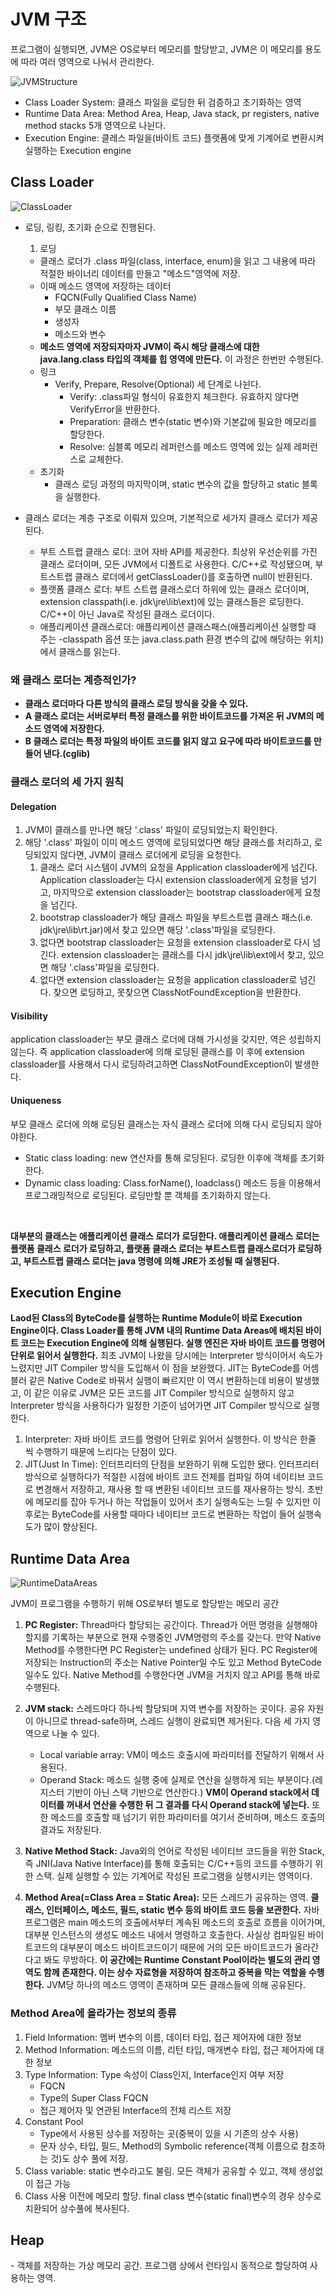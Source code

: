 <h1>JVM 구조</h1>

프로그램이 실행되면, JVM은 OS로부터 메모리를 할당받고, JVM은 이 메모리를 용도에 따라 여러 영역으로 나눠서 관리한다.

![JVMStructure](images/JVMStructure.png)

- Class Loader System: 클래스 파일을 로딩한 뒤 검증하고 초기화하는 영역
- Runtime Data Area: Method Area, Heap, Java stack, pr registers, native method stacks 5개 영역으로 나뉜다.
- Execution Engine: 클레스 파일을(바이트 코드) 플랫폼에 맞게 기계어로 변환시켜 실행하는 Execution engine

<h2>Class Loader</h2>

![ClassLoader](images/ClassLoader.png)

- 로딩, 링킹, 초기화 순으로 진행된다.
  1. 로딩
   - 클래스 로더가 .class 파일(class, interface, enum)을 읽고 그 내용에 따라 적절한 바이너리 데이터를 만들고 "메소드"영역에 저장.
   - 이때 메소드 영역에 저장하는 데이터
     - FQCN(Fully Qualified Class Name)
     - 부모 클래스 이름
     - 생성자
     - 메소드와 변수
   - <strong>메소드 영역에 저장되자마자 JVM이 즉시 해당 클래스에 대한 java.lang.class 타입의 객체를 힙 영역에 만든다.</strong> 이 과정은 한번만 수행된다.
   - 링크
     - Verify, Prepare, Resolve(Optional) 세 단계로 나뉜다.
       - Verify: .class파일 형식이 유효한지 체크한다. 유효하지 않다면 VerifyError을 반환한다.
       - Preparation: 클래스 변수(static 변수)와 기본값에 필요한 메모리를 할당한다.
       - Resolve: 심블록 메모리 레퍼런스를 메소드 영역에 있는 실제 레퍼런스로 교체한다.
   - 초기화
     - 클래스 로딩 과정의 마지막이며, static 변수의 값을 할당하고 static 블록을 실행한다.

- 클래스 로더는 계층 구조로 이뤄져 있으며, 기본적으로 세가지 클래스 로더가 제공된다.
  - 부트 스트랩 클래스 로더: 코어 자바 API를 제공한다. 최상위 우선순위를 가진 클래스 로더이며, 모든 JVM에서 디폴트로 사용한다. C/C++로 작성됐으며, 부트스트랩 클래스 로더에서 getClassLoader()를 호출하면 null이 반환된다.
  - 플랫폼 클래스 로더: 부트 스트랩 클래스로더 하위에 있는 클래스 로더이며, extension classpath(i.e. jdk\jre\lib\ext)에 있는 클래스들은 로딩한다. C/C++이 아닌 Java로 작성된 클래스 로더이다.
  - 애플리케이션 클래스로더: 애플리케이션 클래스패스(애플리케이션 실행할 때 주는 -classpath 옵션 또는 java.class.path 환경 변수의 값에 해당하는 위치)에서 클래스를 읽는다.

<h3>왜 클래스 로더는 계층적인가?</h3>
<strong>

  - 클래스 로더마다 다른 방식의 클래스 로딩 방식을 갖을 수 있다.
  - A 클래스 로더는 서버로부터 특정 클래스를 위한 바이트코드를 가져온 뒤 JVM의 메소드 영역에 저장한다.
  - B 클래스 로더는 특정 파일의 바이트 코드를 읽지 않고 요구에 따라 바이트코드를 만들어 낸다.(cglib)
  
</strong>

<h3>클래스 로더의 세 가지 원칙</h3>

<h4>Delegation</h4>
  
1. JVM이 클래스를 만나면 해당 '.class' 파일이 로딩되었는지 확인한다.
2. 해당 '.class' 파일이 이미 메소드 영역에 로딩되었다면 해당 클래스를 처리하고, 로딩되있지 않다면, JVM이 클래스 로더에게 로딩을 요청한다.
   1. 클래스 로더 시스템이 JVM의 요청을 Application classloader에게 넘긴다. Application classloader는 다시 extension classloader에게 요청을 넘기고, 마지막으로 extension classloader는 bootstrap classloader에게 요청을 넘긴다.
   2. bootstrap classloader가 해당 클래스 파일을 부트스트랩 클래스 패스(i.e. jdk\jre\lib\rt.jar)에서 찾고 있으면 해당 '.class'파일을 로딩한다.
   3. 없다면 bootstrap classloader는 요청을 extension classloader로 다시 넘긴다. extension classloader는 클래스를 다시 jdk\jre\lib\ext에서 찾고, 있으면 해당 '.class'파일을 로딩한다.
   4. 없다면 extension classloader는 요청을 application classloader로 넘긴다. 찾으면 로딩하고, 못찾으면 ClassNotFoundException을 반환한다.

<h4>Visibility</h4>

application classloader는 부모 클래스 로더에 대해 가시성을 갖지만, 역은 성립하지 않는다. 즉 application classloader에 의해 로딩된 클래스를 이 후에 extension classloader를 사용해서 다시 로딩하려고하면 ClassNotFoundException이 발생한다.

<h4>Uniqueness</h4>

부모 클래스 로더에 의해 로딩된 클래스는 자식 클래스 로더에 의해 다시 로딩되지 않아야한다.

- Static class loading: new 연산자를 통해 로딩된다. 로딩한 이후에 객체를 초기화한다.
- Dynamic class loading: Class.forName(), loadclass() 메소드 등을 이용해서 프로그래밍적으로 로딩된다. 로딩만할 뿐 객체를 초기화하지 않는다.


<br/>

<strong>대부분의 클래스는 애플리케이션 클래스 로더가 로딩한다. 애플리케이션 클래스 로더는 플랫폼 클래스 로더가 로딩하고, 플랫폼 클래스 로더는 부트스트랩 클래스로더가 로딩하고, 부트스트랩 클래스 로더는 java 명령에 의해 JRE가 조성될 때 실행된다.</strong>

<h2>Execution Engine</h2>

<strong>Laod된 Class의 ByteCode를 실행하는 Runtime Module이 바로 Execution Engine이다. Class Loader를 통해 JVM 내의 Runtime Data Areas에 배치된 바이트 코드는 Execution Engine에 의해 실행된다. 실행 엔진은 자바 바이트 코드를 명령어 단위로 읽어서 실행한다.</strong> 최초 JVM이 나왔을 당시에는 Interpreter 방식이어서 속도가 느렸지만 JIT Compiler 방식을 도입해서 이 점을 보완했다. JIT는 ByteCode를 어셈블러 같은 Native Code로 바꿔서 실행이 빠르지만 이 역시 변환하는데 비용이 발생했고, 이 같은 이유로 JVM은 모든 코드를 JIT Compiler 방식으로 실행하지 않고 Interpreter 방식을 사용하다가 일정한 기준이 넘어가면 JIT Compiler 방식으로 실행한다.

1. Interpreter: 자바 바이트 코드를 명령어 단위로 읽어서 실행한다. 이 방식은 한줄 씩 수행하기 때문에 느리다는 단점이 있다.
2. JIT(Just In Time): 인터프리터의 단점을 보완하기 위해 도입한 됐다. 인터프리터 방식으로 실행하다가 적절한 시점에 바이트 코드 전체를 컴파일 하여 네이티브 코드로 변경해서 저장하고, 재사용 할 때 변환된 네이티브 코드를 재사용하는 방식. 초반에 메모리를 잡아 두거나 하는 작업들이 있어서 초기 실행속도는 느릴 수 있지만 이후로는 ByteCode를 사용할 때마다 네이티브 코드로 변환하는 작업이 들어 실행속도가 많이 향상된다.

<h2>Runtime Data Area</h2>

![RuntimeDataAreas](images/RuntimeDataAreas.png)

JVM이 프로그램을 수행하기 위해 OS로부터 별도로 할당받는 메모리 공간

1. <strong>PC Register:</strong> Thread마다 할당되는 공간이다. Thread가 어떤 명령을 실행해야할지를 기록하는 부분으로 현재 수행중인 JVM명령의 주소를 갖는다. 만약 Native Method를 수행한다면 PC Register는 undefined 상태가 된다. PC Register에 저장되는 Instruction의 주소는 Native Pointer일 수도 있고 Method ByteCode일수도 있다. Native Method를 수행한다면 JVM을 거치지 않고 API를 통해 바로 수행된다.

2. <strong>JVM stack:</strong> 스레드마다 하나씩 할당되며 지역 변수를 저장하는 곳이다. 공유 자원이 아니므로 thread-safe하며, 스레드 실행이 완료되면 제거된다. 다음 세 가지 영역으로 나눌 수 있다.
   - Local variable array: VM이 메소드 호출시에 파라미터를 전달하기 위해서 사용된다.
   - Operand Stack: 메소드 실행 중에 실제로 연산을 실행하게 되는 부분이다.(레지스터 기반이 아닌 스택 기반으로 연산한다.) <strong>VM이 Operand stack에서 데이터를 꺼내서 연산을 수행한 뒤 그 결과를 다시 Operand stack에 넣는다.</strong> 또한 메소드를 호출할 때 넘기기 위한 파라미터를 여기서 준비하며, 메소드 호출의 결과도 저장된다.

3. <strong>Native Method Stack:</strong> Java외의 언어로 작성된 네이티브 코드들을 위한 Stack, 즉 JNI(Java Native Interface)를 통해 호출되는 C/C++등의 코드를 수행하기 위한 스택. 실제 실행할 수 있는 기계어로 작성된 프로그램을 실행시키는 영역이다.

4. <strong>Method Area(=Class Area = Static Area):</strong> 모든 스레드가 공유하는 영역. 
**클래스, 인터페이스, 메소드, 필드, static 변수 등의 바이트 코드 등을 보관한다.** 자바 프로그램은 main 메소드의 호출에서부터 계속된 메소드의 호출로 흐름을 이어가며, 대부분 인스턴스의 생성도 메소드 내에서 명령하고 호출한다. 사실상 컴파일된 바이트코드의 대부분이 메소드 바이트코드이기 때문에 거의 모든 바이트코드가 올라간다고 봐도 무방하다. <strong>이 공간에는 Runtime Constant Pool이라는 별도의 관리 영역도 함께 존재한다. 이는 상수 자료형을 저장하여 참조하고 중복을 막는 역할을 수행한다.</strong> JVM당 하나의 메소드 영역이 존재하며 모든 클래스들에 의해 공유된다.

<h3>Method Area에 올라가는 정보의 종류</h3>

1. Field Information: 멤버 변수의 이름, 데이터 타입, 접근 제어자에 대한 정보
2. Method Information: 메소드의 이름, 리턴 타입, 매개변수 타입, 접근 제어자에 대한 정보
3. Type Information: Type 속성이 Class인지, Interface인지 여부 저장
   - FQCN
   - Type의 Super Class FQCN
   - 접근 제어자 및 연관된 Interface의 전체 리스트 저장
4. Constant Pool
   - Type에서 사용된 상수를 저장하는 곳(중복이 있을 시 기존의 상수 사용)
   - 문자 상수, 타입, 필드, Method의 Symbolic reference(객체 이름으로 참조하는 것)도 상수 풀에 저장.
5. Class variable: static 변수라고도 불림. 모든 객체가 공유할 수 있고, 객체 생성없이 접근 가능
6. Class 사용 이전에 메모리 할당. final class 변수(static final)변수의 경우 상수로 치환되어 상수풀에 복사된다.

<h2>Heap</h2>
- 객체를 저장하는 가상 메모리 공간. 프로그램 상에서 런타임시 동적으로 할당하여 사용하는 영역.
